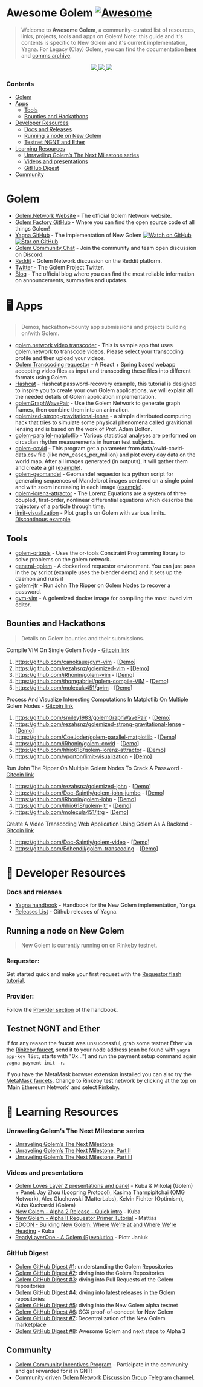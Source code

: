 # Awesome Golem [![Awesome](https://awesome.re/badge.svg)](https://awesome.re)

> Welcome to **Awesome Golem**, a community-curated list of resources, links, projects, tools and apps on Golem!
Note: this guide and it's contents is specific to New Golem and it's current implementation, Yagna. For Legacy (Clay) Golem, you can find the documentation [here](https://docs.golem.network/) and [comms archive](https://trello.com/b/95eZBUfT/golem-comms-archive).

</p>
<p align="center">
    <a href="https://twitter.com/golemproject" alt="Twitter">
        <img src="https://img.shields.io/twitter/follow/golemproject?style=social" />
    </a>
    <a href="https://discord.gg/y29dtcM" alt="Discord">
        <img src="https://img.shields.io/discord/684703559954333727?logo=discord" />
    </a>  
    <a href="https://reddit.com/GolemProject" alt="Reddit">
        <img src="https://img.shields.io/reddit/subreddit-subscribers/GolemProject?style=social" />
    </a>
</p>

### Contents

- [Golem](#golem)
- [Apps](#%EF%B8%8F-apps)
  - [Tools](#tools)
  - [Bounties and Hackathons](#bounties-and-hackathons)
- [Developer Resources](#-developer-resources)
  - [Docs and Releases](#docs-and-releases)
  - [Running a node on New Golem](#running-a-node-on-new-golem)
  - [Testnet NGNT and Ether](#testnet-ngnt-and-ether)
- [Learning Resources](#-learning-resources)
  - [Unraveling Golem’s The Next Milestone series](#unraveling-golems-the-next-milestone-series)
  - [Videos and presentations](#videos-and-presentations)
  - [GitHub Digest](#github-digest)
- [Community](#community)

# Golem

- [Golem.Network Website](https://golem.network/) - The official Golem Network website.
- [Golem Factory GitHub](https://github.com/golemfactory) - Where you can find the open source code of all things Golem!
- [Yagna GitHub](https://github.com/golemfactory/yagna) - The implementation of New Golem [![Watch on GitHub](https://img.shields.io/github/watchers/golemfactory/yagna.svg?style=social)](https://github.com/golemfactory/yagna/watchers)
[![Star on GitHub](https://img.shields.io/github/stars/golemfactory/yagna.svg?style=social)](https://github.com/golemfactory/yagna/stargazers)
- [Golem Community Chat](https://chat.golem.network/) - Join the community and team open discussion on Discord.
- [Reddit](https://reddit.com/r/GolemProject) - Golem Network discussion on the Reddit platform.
- [Twitter](https://twitter.com/golemproject) - The Golem Project Twitter.
- [Blog](http://blog.golemproject.net/) - The official blog where you can find the most reliable information on announcements, summaries and updates.

# 🖥️ Apps

> Demos, hackathon+bounty app submissions and projects building on/with Golem.

- [golem.network video transcoder](https://github.com/Doc-Saintly/golem-video) - This is sample app that uses golem.network to transcode videos. Please select your transcoding profile and then upload your videos.
- [Golem Transcoding requestor](https://github.com/Edhendil/golem-transcoding) - A React + Spring based webapp accepting video files as input and transcoding these files into different formats using Golem.
- [Hashcat](https://handbook.golem.network/requestor-tutorials/create-your-own-application-on-golem/the-steps-to-do) - Hashcat password-recovery example, this tutorial is designed to inspire you to create your own Golem applications, we will explain all the needed details of Golem application implementation.
- [golemGraphWavePair](https://github.com/smiley1983/golemGraphWavePair) - Use the Golem Network to generate graph frames, then combine them into an animation.
- [golemized-strong-gravitational-lense](https://github.com/rezahsnz/golemized-strong-gravitational-lense) - a simple distributed computing hack that tries to simulate some physical phenomena called gravitional lensing and is based on the work of Prof. Adam Bolton.
- [golem-parallel-matplotlib](https://github.com/CoeJoder/golem-parallel-matplotlib) - Various statistical analyses are performed on circadian rhythm measurements in human test subjects.
- [golem-covid](https://github.com/iRhonin/golem-covid) - This program get a parameter from data/owid-covid-data.csv file (like new_cases_per_million) and plot every day data on the world map. After all images generated (in outputs), it will gather them and create a gif ([example](https://i.imgur.com/0wtVDgx.mp4)).
- [golem-geomandel](https://github.com/Edhendil/golem-geomandel) - Geomandel requestor is a python script for generating sequences of Mandelbrot images centered on a single point and with zoom increasing in each image ([example](https://youtu.be/vKH7x2SrkEo)).
- [golem-lorenz-attractor](https://github.com/hhio618/golem-lorenz-attractor) - The Lorenz Equations are a system of three coupled, first-order, nonlinear differential equations which describe the trajectory of a particle through time.
- [limit-visualization](https://github.com/vporton/limit-visualization) - Plot graphs on Golem with various limits. [Discontinous example](https://i.imgur.com/mxRDe5G.gif).

## Tools

- [golem-ortools](https://github.com/Doc-Saintly/golem-ortools) - Uses the or-tools Constraint Programming library to solve problems on the golem network.
- [general-golem](https://github.com/DerekJarvis/general-golem) - A dockerized requestor environment. You can just pass in the py script  (example uses the blender demo) and it sets up the daemon and runs it
- [golem-jtr](https://github.com/hhio618/golem-jtr) - Run John The Ripper on Golem Nodes to recover a password.
- [gvm-vim](https://github.com/canokaue/gvm-vim) - A golemized docker image for compiling the most loved vim editor.

## Bounties and Hackathons

> Details on Golem bounties and their submissions.

Compile VIM On Single Golem Node - [Gitcoin link](https://gitcoin.co/issue/golemfactory/yagna/702/100023963)
 1. https://github.com/canokaue/gvm-vim - [[Demo](https://www.youtube.com/watch?v=_Of5vnffJJ0&)]
 2. https://github.com/rezahsnz/golemized-vim - [[Demo](https://youtu.be/ougeYENjLbs)]
 3. https://github.com/iRhonin/golem-vim - [[Demo](https://youtu.be/3FBqp2IiP2E)]
 4. https://github.com/thomgabriel/golem-compile-VIM - [[Demo](https://www.youtube.com/watch?v=jwXyiccyaWE)]
 5. https://github.com/molecula451/gvim - [[Demo](https://github.com/molecula451/gvim#building-docker-image)]

Process And Visualize Interesting Computations In Matplotlib On Multiple Golem Nodes - [Gitcoin link](https://gitcoin.co/issue/golemfactory/yagna/703/100023964)
 1. https://github.com/smiley1983/golemGraphWavePair - [[Demo](https://youtu.be/h_MQKBRYTPw)]
 2. https://github.com/rezahsnz/golemized-strong-gravitational-lense - [[Demo](https://youtu.be/IQ0Xz0PEWoY)]
 3. https://github.com/CoeJoder/golem-parallel-matplotlib - [[Demo](https://youtu.be/hflrBq2OXwA)]
 4. https://github.com/iRhonin/golem-covid - [[Demo](https://github.com/iRhonin/golem-covid#result])]
 5. https://github.com/hhio618/golem-lorenz-attractor - [[Demo](https://youtu.be/SPCUOPL6gqs)]
 6. https://github.com/vporton/limit-visualization - [[Demo](https://youtu.be/9mgdz6I9xHM)]

Run John The Ripper On Multiple Golem Nodes To Crack A Password - [Gitcoin link](https://gitcoin.co/issue/golemfactory/yagna/704/100023965)
 1. https://github.com/rezahsnz/golemized-john - [[Demo](https://youtu.be/L1ht9E93I_0)]
 2. https://github.com/Doc-Saintly/golem-john-jumbo - [[Demo](https://discord.com/channels/684703559954333727/756161015493951600/766647702514958366)]
 3. https://github.com/iRhonin/golem-john - [[Demo](https://youtu.be/fgBIoS9t158)]
 4. https://github.com/hhio618/golem-jtr - [[Demo](https://youtu.be/d6UIb0i9ePI)]
 5. https://github.com/molecula451/jtrg - [[Demo](https://github.com/molecula451/jtrg#building-golem-image-locally)]

Create A Video Transcoding Web Application Using Golem As A Backend - [Gitcoin link](https://gitcoin.co/issue/golemfactory/yagna/705/100023966)
 1. https://github.com/Doc-Saintly/golem-video - [[Demo](https://golem-video.jarvispowered.com:5000/static/demo.mkv)]
 2. https://github.com/Edhendil/golem-transcoding - [[Demo](https://www.youtube.com/watch?v=3koNyPvQdxA)]

# 👷 Developer Resources

### Docs and releases

- [Yagna handbook](https://handbook.golem.network/) - Handbook for the New Golem implementation, Yanga.
- [Releases List](https://github.com/golemfactory/yagna/releases) - Github releases of Yagna.

## Running a node on New Golem
> New Golem is currently running on on Rinkeby testnet.

### Requestor:
Get started quick and make your first request with the [Requestor flash tutorial](https://handbook.golem.network/requestor-tutorials/flash-tutorial-of-requestor-development).

### Provider:
Follow the [Provider section](https://handbook.golem.network/provider-tutorials/provider-tutorial) of the handbook.

## Testnet NGNT and Ether

If for any reason the faucet was unsuccessful, grab some testnet Ether via the [Rinkeby faucet](https://faucet.rinkeby.io/), send it to your node address (can be found with `yagna app-key list`, starts with "0x...") and run the payment setup command again `yagna payment init -r`.

If you have the MetaMask browser extension installed you can also try the [MetaMask faucets](https://faucet.metamask.io). Change to Rinkeby test network by clicking at the top on 'Main Ethereum Network' and select Rinkeby.

# 📝 Learning Resources

### Unraveling Golem’s The Next Milestone series

- [Unraveling Golem’s The Next Milestone](https://blog.golemproject.net/next-milestone)
- [Unraveling Golem’s The Next Milestone, Part II](https://blog.golemproject.net/next-milestone-part-ii/)
- [Unraveling Golem’s The Next Milestone, Part III](https://blog.golemproject.net/next-milestone-part-iii/)


### Videos and presentations

- [Golem Loves Layer 2 presentations and panel](https://youtu.be/B8Qu-Nofbaw) - Kuba & Mikolaj (Golem) + Panel: Jay Zhou (Loopring Protocol), Kasima Tharnpipitchai (OMG Network), Alex Gluchowski (MatterLabs), Kelvin Fichter (Optimism), Kuba Kucharski (Golem)
- [New Golem - Alpha 2 Release - Quick intro](https://youtu.be/TenOjOql5vA) - Kuba
- [New Golem - Alpha II Requestor Primer Tutorial](https://youtu.be/UHL-5QfoWmo) - Mattias
- [EDCON - Building New Golem: Where We're at and Where We're Heading](https://www.youtube.com/watch?v=FVzn1G9wtUg&feature=youtu.be&t=901) - Kuba
- [ReadyLayerOne - A Golem (R)evolution](https://youtu.be/s9WdFqLyLFo) - Piotr Janiuk


### GitHub Digest

- [Golem GitHub Digest #1](https://blog.golemproject.net/golem-github-digest-1/): understanding the Golem Repositories
- [Golem GitHub Digest #2](https://blog.golemproject.net/golem-github-digest-2/): diving into the Golem Repositories
- [Golem GitHub Digest #3](https://blog.golemproject.net/golem-github-digest-3/): diving into Pull Requests of the Golem repositories
- [Golem GitHub Digest #4](https://blog.golemproject.net/golem-github-digest-4/): diving into latest releases in the Golem repositories
- [Golem GitHub Digest #5](https://blog.golemproject.net/golem-github-digest-5/): diving into the New Golem alpha testnet
- [Golem GitHub Digest #6](https://blog.golemproject.net/golem-github-digest-6/): SGX proof-of-concept for New Golem
- [Golem GitHub Digest #7](https://blog.golemproject.net/golem-github-digest-7/): Decentralization of the New Golem marketplace
- [Golem GitHub Digest #8](https://blog.golemproject.net/golem-github-digest-8/): Awesome Golem and next steps to Alpha 3

## Community

- [Golem Community Incentives Program](https://blog.golemproject.net/community-incentives-program/) - Participate in the community and get rewarded for it in GNT!
- Community driven [Golem Network Discussion Group](https://t.me/GolemProject) Telegram channel.
